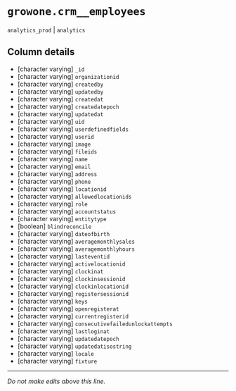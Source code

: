 # `growone.crm__employees`
`analytics_prod` | `analytics`

## Column details
* [character varying] `_id`
* [character varying] `organizationid`
* [character varying] `createdby`
* [character varying] `updatedby`
* [character varying] `createdat`
* [character varying] `createdatepoch`
* [character varying] `updatedat`
* [character varying] `uid`
* [character varying] `userdefinedfields`
* [character varying] `userid`
* [character varying] `image`
* [character varying] `fileids`
* [character varying] `name`
* [character varying] `email`
* [character varying] `address`
* [character varying] `phone`
* [character varying] `locationid`
* [character varying] `allowedlocationids`
* [character varying] `role`
* [character varying] `accountstatus`
* [character varying] `entitytype`
* [boolean]   `blindreconcile`
* [character varying] `dateofbirth`
* [character varying] `averagemonthlysales`
* [character varying] `averagemonthlyhours`
* [character varying] `lasteventid`
* [character varying] `activelocationid`
* [character varying] `clockinat`
* [character varying] `clockinsessionid`
* [character varying] `clockinlocationid`
* [character varying] `registersessionid`
* [character varying] `keys`
* [character varying] `openregisterat`
* [character varying] `currentregisterid`
* [character varying] `consecutivefailedunlockattempts`
* [character varying] `lastloginat`
* [character varying] `updatedatepoch`
* [character varying] `updatedatisostring`
* [character varying] `locale`
* [character varying] `fixture`

-------------------------------------------------------------------------------
*Do not make edits above this line.*
